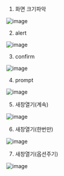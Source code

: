 1. 화면 크기파악

![image](https://user-images.githubusercontent.com/108928206/190559533-f4fa68e8-bab8-435c-b102-8f9d7dd230ea.png)

2. alert

![image](https://user-images.githubusercontent.com/108928206/190559695-6a66024b-320f-474b-abc9-6ec73c4db736.png)

3. confirm

![image](https://user-images.githubusercontent.com/108928206/190559711-fc15f4c8-138c-45ba-ba13-d4c2a31e3937.png)

4. prompt

![image](https://user-images.githubusercontent.com/108928206/190559721-cc46bf69-c63a-4270-a9e9-8b6c8d1d6317.png)

5. 새창열기(계속)

![image](https://user-images.githubusercontent.com/108928206/190559736-48a1c9c7-f274-46c1-8d12-bc9de0b2d8f8.png)

6. 새창열기(한번만)

![image](https://user-images.githubusercontent.com/108928206/190559755-2fe23377-f6a4-441f-8aca-f8c09c057b49.png)

7. 새창열기(옵션주기)

![image](https://user-images.githubusercontent.com/108928206/190559772-e80470c9-1fa9-496f-ad5d-00835540ed2d.png)
